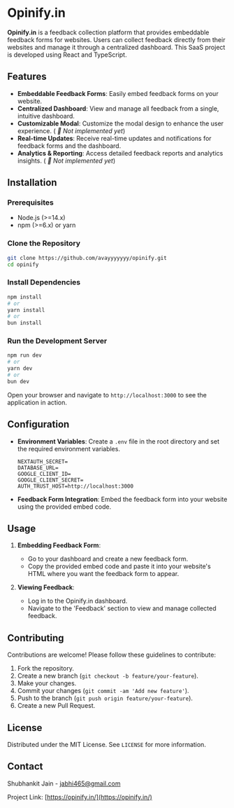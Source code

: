 # Opinify.in

**Opinify.in** is a feedback collection platform that provides embeddable feedback forms for websites. Users can collect feedback directly from their websites and manage it through a centralized dashboard. This SaaS project is developed using React and TypeScript.

## Features

- **Embeddable Feedback Forms**: Easily embed feedback forms on your website.
- **Centralized Dashboard**: View and manage all feedback from a single, intuitive dashboard.
- **Customizable Modal**: Customize the modal design to enhance the user experience. ( _🚨 Not implemented yet_)
- **Real-time Updates**: Receive real-time updates and notifications for feedback forms and the dashboard.
- **Analytics & Reporting**: Access detailed feedback reports and analytics insights. ( _🚨 Not implemented yet_)

## Installation

### Prerequisites

- Node.js (>=14.x)
- npm (>=6.x) or yarn

### Clone the Repository

```bash
git clone https://github.com/avayyyyyyy/opinify.git
cd opinify
```

### Install Dependencies

```bash
npm install
# or
yarn install
# or
bun install
```

### Run the Development Server

```bash
npm run dev
# or
yarn dev
# or
bun dev
```

Open your browser and navigate to `http://localhost:3000` to see the application in action.

## Configuration

- **Environment Variables**: Create a `.env` file in the root directory and set the required environment variables.

  ```env
  NEXTAUTH_SECRET=
  DATABASE_URL=
  GOOGLE_CLIENT_ID=
  GOOGLE_CLIENT_SECRET=
  AUTH_TRUST_HOST=http://localhost:3000
  ```

- **Feedback Form Integration**: Embed the feedback form into your website using the provided embed code.

## Usage

1. **Embedding Feedback Form**:

   - Go to your dashboard and create a new feedback form.
   - Copy the provided embed code and paste it into your website's HTML where you want the feedback form to appear.

2. **Viewing Feedback**:

   - Log in to the Opinify.in dashboard.
   - Navigate to the 'Feedback' section to view and manage collected feedback.

## Contributing

Contributions are welcome! Please follow these guidelines to contribute:

1. Fork the repository.
2. Create a new branch (`git checkout -b feature/your-feature`).
3. Make your changes.
4. Commit your changes (`git commit -am 'Add new feature'`).
5. Push to the branch (`git push origin feature/your-feature`).
6. Create a new Pull Request.

## License

Distributed under the MIT License. See `LICENSE` for more information.

## Contact

Shubhankit Jain - [jabhi465@gmail.com](mailto:jabhi465@gmail.com)

Project Link: [https://opinify.in/](https://opinify.in/)
